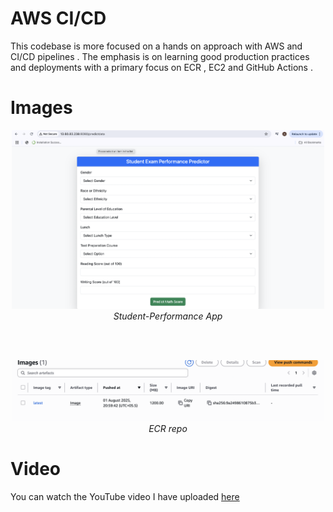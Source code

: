 # AWS CI/CD

This codebase is more focused on a hands on approach with AWS and CI/CD pipelines . The emphasis is on learning good production practices and deployments with a primary focus on ECR , EC2 and GitHub Actions . 



# Images 

<p align="center">
  <img src="images/student.png" alt="AWS CI/CD Pipeline" width="500">
  <br>
  <em>Student-Performance App</em>
</p>

<br><br>

<p align="center">
  <img src="images/ecr.png" alt="AWS CI/CD Pipeline" width="500">
  <br>
  <em>ECR repo</em>
</p>


# Video 
You can watch the YouTube video I have uploaded [here](https://youtu.be/-tq5hBIaQYk) 











